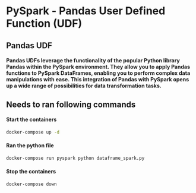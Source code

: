 # PySpark - Pandas User Defined Function (UDF)

## Pandas UDF
#### Pandas UDFs leverage the functionality of the popular Python library Pandas within the PySpark environment. They allow you to apply Pandas functions to PySpark DataFrames, enabling you to perform complex data manipulations with ease. This integration of Pandas with PySpark opens up a wide range of possibilities for data transformation tasks.


## Needs to ran following commands

#### Start the containers

```sh
docker-compose up -d
```

#### Ran the python file

```sh
docker-compose run pyspark python dataframe_spark.py
```
#### Stop the containers

```sh
docker-compose down
```
